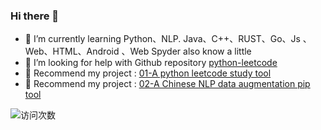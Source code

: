 ### Hi there 👋



- 🌱 I’m currently learning Python、NLP. Java、C++、RUST、Go、Js 、Web、HTML、Android 、Web Spyder also know a little
- 🤔 I’m looking for help with Github repository [python-leetcode](https://github.com/425776024/easy_leetcode)
- 🦵 Recommend my project : [01-A python leetcode study tool](https://github.com/425776024/easy_leetcode)
- 🦵 Recommend my project : [02-A Chinese NLP data augmentation pip tool](https://github.com/425776024/nlpcda)



![访问次数](http://www.zpoint.xyz:8080/count/tag.svg?url=github.com/425776024)
